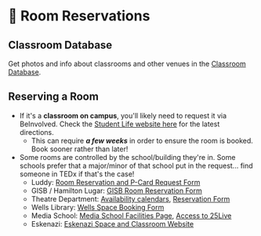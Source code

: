 # 🚪 Room Reservations

## Classroom Database

Get photos and info about classrooms and other venues in the [Classroom Database](https://cts.iu.edu/services/classroom-database.html).

## Reserving a Room

* If it's a **classroom on campus**, you'll likely need to request it via BeInvolved. Check the [Student Life website here](https://studentlife.indiana.edu/involvement-belonging/student-involvement-leadership/plan-event/index.html) for the latest directions.
  * This can require _**a few weeks**_ in order to ensure the room is booked. Book sooner rather than later!
* Some rooms are controlled by the school/building they're in. Some schools prefer that a major/minor of that school put in the request... find someone in TEDx if that's the case!
  * Luddy: [Room Reservation and P-Card Request Form](https://forms.office.com/Pages/ResponsePage.aspx?id=NL4TEdGuAE2rS83QJRC-kWFKiZSBTmxDpkXwyVEUzW5UOVQ3T0pKTjgyWEwxT1VCNE8wNTFUWFI4SyQlQCN0PWcu)
  * GISB / Hamilton Lugar: [GISB Room Reservation Form](https://gisb.indiana.edu/building/agreement.html)
  * Theatre Department: [Availability calendars](https://theatre.indiana.edu/faculty-staff-intranet/room-reservations/index.html), [Reservation Form](https://docs.google.com/forms/d/e/1FAIpQLSeaO-VUOD1YcdbCwOHVVR-_FPSc52dG0eAAB59mlgHXBNJhEg/viewform)
  * Wells Library: [Wells Space Booking Form](https://iub.libcal.com/reserve/wells)
  * Media School: [Media School Facilities Page](https://mediaschool.indiana.edu/about/facilities/using-facilities/index.html), [Access to 25Live](https://intranet.mediaschool.indiana.edu/building-services/facilities/reserving-space/adastra-booking-guide.html)
  * Eskenazi: [Eskenazi Space and Classroom Website](https://intranet.soaad.indiana.edu/facilities-equipment/facilities/room-reservations.html)



